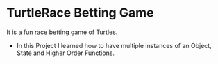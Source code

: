 # TurtleRace Betting Game
It is a fun race betting game of Turtles.

- In this Project I learned how to have multiple instances of an Object, State and Higher Order Functions.
